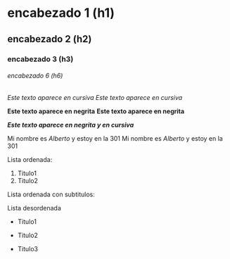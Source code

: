 # encabezado 1 (h1)
## encabezado 2 (h2)
### encabezado 3 (h3)
###### encabezado 6 (h6)

*Este texto aparece en cursiva*
_Este texto aparece en cursiva_

**Este texto aparece en negrita**
__Este texto aparece en negrita__

*__Este texto aparece en negrita y en cursiva__*

Mi nombre es *Alberto* y estoy en la 301
Mi nombre es _*Alberto*_ y estoy en la 301

Lista ordenada:
1. Titulo1
2. Titulo2

Lista ordenada con subtitulos:


Lista desordenada
* Titulo1
- Titulo2
+ Titulo3

